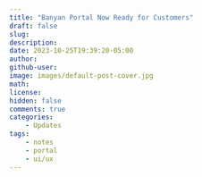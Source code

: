 ```yaml
---
title: "Banyan Portal Now Ready for Customers"
draft: false
slug:
description:
date: 2023-10-25T19:39:20-05:00
author:
github-user:
image: images/default-post-cover.jpg
math:
license:
hidden: false
comments: true
categories:
    - Updates
tags:
    - notes
    - portal
    - ui/ux
---
```

